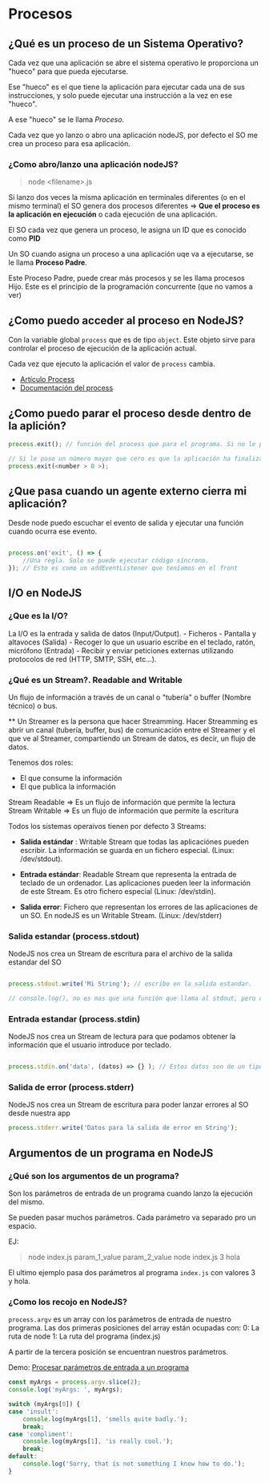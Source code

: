 # Procesos

## ¿Qué es un proceso de un Sistema Operativo?

Cada vez que una aplicación se abre el sistema operativo le proporciona un "hueco" para que pueda ejecutarse.

Ese "hueco" es el que tiene la aplicación para ejecutar cada una de sus instrucciones, y solo puede ejecutar una instrucción a la vez en ese "hueco".

A ese "hueco" se le llama *Proceso*.

Cada vez que yo lanzo o abro una aplicación nodeJS, por defecto el SO me crea un proceso para esa aplicación.

### ¿Como abro/lanzo una aplicación nodeJS?

> node \<filename\>.js

Si lanzo dos veces la misma aplicación en terminales diferentes (o en el mismo terminal) el SO genera dos procesos diferentes => **Que el proceso es la aplicación en ejecución** o cada ejecución de una aplicación.

El SO cada vez que genera un proceso, le asigna un ID que es conocido como **PID**

Un SO cuando asigna un proceso a una aplicación uqe va a ejecutarse, se le llama **Proceso Padre**.

Este Proceso Padre, puede crear más procesos y se les llama procesos Hijo. Este es el principio de la programación concurrente (que no vamos a ver)

## ¿Como puedo acceder al proceso en NodeJS?

Con la variable global `process` que es de tipo `object`. Este objeto sirve para controlar el proceso de ejecución de la aplicación actual.

Cada vez que ejecuto la aplicación el valor de `process` cambia.

- [Artículo Process](https://desarrolloweb.com/articulos/proceso-ejecucion-nodejs.html)
- [Documentación del process](https://nodejs.org/api/process.html)

## ¿Como puedo parar el proceso desde dentro de la aplición?

```js
process.exit(); // función del process que para el programa. Si no le paso parámetro de entrada es una salida exitosa

// Si le paso un número mayor que cero es que la aplicación ha finalizado con error, avisando al SO de ello. https://nodejs.org/api/process.html#process_exit_codes 
process.exit(<number > 0 >); 

```

## ¿Que pasa cuando un agente externo cierra mi aplicación?

Desde node puedo escuchar el evento de salida y ejecutar una función cuando ocurra ese evento.

```js

process.on('exit', () => {
    //Una regla. Solo se puede ejecutar código síncrono.
}); // Esto es como un addEventListener que teníamos en el front

```

## I/O en NodeJS

### ¿Que es la I/O?

La I/O es la entrada y salida de datos (Input/Output).
        - Ficheros
        - Pantalla y altavoces (Salida)
        - Recoger lo que un usuario escribe en el teclado, ratón, micrófono (Entrada)
        - Recibir y enviar peticiones externas utilizando protocolos de red (HTTP, SMTP, SSH, etc...).

### ¿Qué es un Stream?. Readable and Writable

Un flujo de información a través de un canal o "tubería" o buffer (Nombre técnico) o bus.

** Un Streamer es la persona que hacer Streamming. Hacer Streamming es abrir un canal (tubería, buffer, bus) de comunicación entre el Streamer y el que ve al Streamer, compartiendo un Stream de datos, es decir, un flujo de datos.

Tenemos dos roles:

- El que consume la información
- El que publica la información

Stream Readable => Es un flujo de información que permite la lectura
Stream Writable => Es un flujo de información que permite la escritura

Todos los sistemas operaivos tienen por defecto 3 Streams:

- **Salida estándar** : Writable Stream que todas las aplicaciónes pueden escribir. La información se guarda en un fichero especial. (Linux: /dev/stdout).

- **Entrada estándar**: Readable Stream que representa la entrada de teclado de un ordenador. Las aplicaciones pueden leer la información de este Stream. Es otro fichero especial (Linux: /dev/stdin).

- **Salida error**: Fichero que representan los errores de las aplicaciones de un SO. En nodeJS es un Writable Stream. (Linux: /dev/stderr)

### Salida estandar (process.stdout)

NodeJS nos crea un Stream de escritura para el archivo de la salida estandar del SO

```js

process.stdout.write('Mi String'); // escribo en la salida estandar.

// console.log(), no es mas que una función que llama al stdout, pero con formato

```

### Entrada estandar (process.stdin)

NodeJS nos crea un Stream de lectura para que podamos obtener la información que el usuario introduce por teclado.

```js

process.stdin.on('data', (datos) => {} ); // Estos datos son de un tipo especial Buffer, para pasarlos a String, hay que hacer .toString(), es decir datos.toString()

```

### Salida de error (process.stderr)

NodeJS nos crea un Stream de escritura para poder lanzar errores al SO desde nuestra app

```js
process.stderr.write('Datos para la salida de error en String');
```

## Argumentos de un programa en NodeJS

### ¿Qué son los argumentos de un programa?

Son los parámetros de entrada de un programa cuando lanzo la ejecución del mismo.

Se pueden pasar muchos parámetros. Cada parámetro va separado pro un espacio.

EJ:

> node index.js param_1_value param_2_value
> node index.js 3 hola

El ultimo ejemplo pasa dos parámetros al programa `index.js` con valores 3 y hola.

### ¿Como los recojo en NodeJS?

`process.argv` es un array con los parámetros de entrada de nuestro programa.
Las dos primeras posiciones del array están ocupadas con:
    0: La ruta de node
    1: La ruta del programa (index.js)

A partir de la tercera posición se encuentran nuestros parámetros.

Demo: [Procesar parámetros de entrada a un programa](https://nodejs.org/en/knowledge/command-line/how-to-parse-command-line-arguments/)

```js
const myArgs = process.argv.slice(2);
console.log('myArgs: ', myArgs);

switch (myArgs[0]) {
case 'insult':
    console.log(myArgs[1], 'smells quite badly.');
    break;
case 'compliment':
    console.log(myArgs[1], 'is really cool.');
    break;
default:
    console.log('Sorry, that is not something I know how to do.');
}
```
